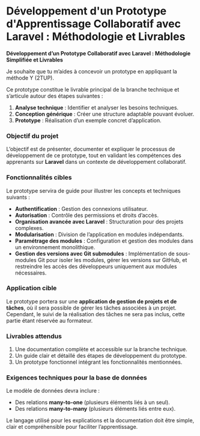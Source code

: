 # Développement d'un Prototype d'Apprentissage Collaboratif avec Laravel : Méthodologie et Livrables
**Développement d’un Prototype Collaboratif avec Laravel : Méthodologie Simplifiée et Livrables**  

Je souhaite que tu m’aides à concevoir un prototype en appliquant la méthode Y (2TUP).  

Ce prototype constitue le livrable principal de la branche technique et s’articule autour des étapes suivantes :  
1. **Analyse technique** : Identifier et analyser les besoins techniques.  
2. **Conception générique** : Créer une structure adaptable pouvant évoluer.  
3. **Prototype** : Réalisation d’un exemple concret d’application.  

### Objectif du projet  
L’objectif est de présenter, documenter et expliquer le processus de développement de ce prototype, tout en validant les compétences des apprenants sur **Laravel** dans un contexte de développement collaboratif.  

### Fonctionnalités cibles  
Le prototype servira de guide pour illustrer les concepts et techniques suivants :  
- **Authentification** : Gestion des connexions utilisateur.  
- **Autorisation** : Contrôle des permissions et droits d’accès.  
- **Organisation avancée avec Laravel** : Structuration pour des projets complexes.  
- **Modularisation** : Division de l’application en modules indépendants.  
- **Paramétrage des modules** : Configuration et gestion des modules dans un environnement monolithique.  
- **Gestion des versions avec Git submodules** : Implémentation de sous-modules Git pour isoler les modules, gérer les versions sur GitHub, et restreindre les accès des développeurs uniquement aux modules nécessaires.  

### Application cible  
Le prototype portera sur une **application de gestion de projets et de tâches**, où il sera possible de gérer les tâches associées à un projet. Cependant, le suivi de la réalisation des tâches ne sera pas inclus, cette partie étant réservée au formateur.  

### Livrables attendus  
1. Une documentation complète et accessible sur la branche technique.  
2. Un guide clair et détaillé des étapes de développement du prototype.  
3. Un prototype fonctionnel intégrant les fonctionnalités mentionnées.  

### Exigences techniques pour la base de données  
Le modèle de données devra inclure :  
- Des relations **many-to-one** (plusieurs éléments liés à un seul).  
- Des relations **many-to-many** (plusieurs éléments liés entre eux).  

Le langage utilisé pour les explications et la documentation doit être simple, clair et compréhensible pour faciliter l’apprentissage.